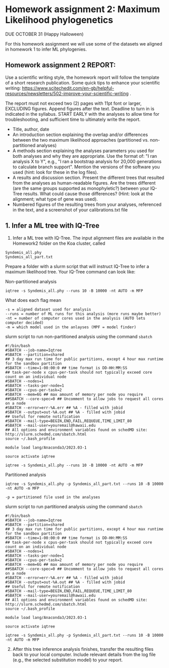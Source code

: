 # Homework assignment 2: Maximum Likelihood phylogenetics

DUE OCTOBER 31 (Happy Halloween)

For this homework assignment we will use some of the datasets we aligned in homework 1 to infer ML phylogenies.

## Homework assignment 2 REPORT:

Use a scientific writing style, the homework report will follow the template of a short research publication. Some quick tips to enhance your scientific writing: https://www.scitechedit.com/en-gb/helpful-resources/newsletters/502-improve-your-scientific-writing .

The report must not exceed two (2) pages with 11pt font or larger, EXCLUDING figures. Append figures after the text. Deadline to turn in is indicated in the syllabus. START EARLY with the analyses to allow time for troubleshooting, and sufficient time to ultimately write the report.

- Title, author, date
- An introduction section explaining the overlap and/or differences between the two maximum likelihood approaches (partitioned vs. non-partitioned analyses)
- A methods section explaining the analyses parameters you used for both analyses and why they are appropriate. Use the format of: "I ran analysis X to Y", e.g., "I ran a bootstrap analysis for 20,000 generations to calculate branch support". Mention the versions of the software you used (hint: look for these in the log files).
- A results and discussion section. Present the different trees that resulted from the analyses as human-readable figures. Are the trees different (are the same groups supported as monophyletic?) between your IQ-Tree results. What could cause those differences? (Hint: look at the alignment; what type of gene was used).
- Numbered figures of the resulting trees from your analyses, referenced in the text, and a screenshot of your calibrations.txt file



## 1. Infer a ML tree with IQ-Tree

1. Infer a ML tree with IQ-Tree. The input alignment files are available in the Homework2 folder on the Koa cluster, called 

```
Syndemis_all.phy
Syndemis_all_part.txt 
```

Prepare a folder with a slurm script that will instruct IQ-Tree to infer a maximum likelihood tree. Your IQ-Tree command can look like:

Non-partitioned analysis

```
iqtree -s Syndemis_all.phy --runs 10 -B 10000 -nt AUTO -m MFP
```

What does each flag mean

```
-s = aligned dataset used for analysis 
--runs = number of ML runs for this analysis (more runs maybe better)
-nt = number of computer cores used in the analysis (AUTO lets computer decided)
-m = which model used in the anlayses (MPF = model finder)
```

slurm script to run non-partitioned analysis using the command ```sbatch```

```
#!/bin/bash
#SBATCH --job-name=Iqtree
#SBATCH --partition=shared
## 3 day max run time for public partitions, except 4 hour max runtime for the sandbox partition
#SBATCH --time=1-00:00:0 ## time format is DD-HH:MM:SS
## task-per-node x cpus-per-task should not typically exceed core count on an individual node
#SBATCH --nodes=1
#SBATCH --tasks-per-node=1
#SBATCH --cpus-per-task=2
#SBATCH --mem=6G ## max amount of memory per node you require
##SBATCH --core-spec=0 ## Uncomment to allow jobs to request all cores on a node
#SBATCH --error=err-%A.err ## %A - filled with jobid
#SBATCH --output=out-%A.out ## %A - filled with jobid
## Useful for remote notification
#SBATCH --mail-type=BEGIN,END,FAIL,REQUEUE,TIME_LIMIT_80
#SBATCH --mail-user=youremail@hawaii.edu
## All options and environment variables found on schedMD site: http://slurm.schedmd.com/sbatch.html
source ~/.bash_profile

module load lang/Anaconda3/2023.03-1

source activate iqtree

iqtree -s Syndemis_all.phy --runs 10 -B 10000 -nt AUTO -m MFP
```



Partitioned analysis
```
iqtree -s Syndemis_all.phy -p Syndemis_all_part.txt --runs 10 -B 10000 -nt AUTO -m MFP
```

```
-p = partitioned file used in the analyses
```


slurm script to run partitioned analysis using the command ```sbatch```

```
#!/bin/bash
#SBATCH --job-name=Iqtree
#SBATCH --partition=shared
## 3 day max run time for public partitions, except 4 hour max runtime for the sandbox partition
#SBATCH --time=1-00:00:0 ## time format is DD-HH:MM:SS
## task-per-node x cpus-per-task should not typically exceed core count on an individual node
#SBATCH --nodes=1
#SBATCH --tasks-per-node=1
#SBATCH --cpus-per-task=2
#SBATCH --mem=6G ## max amount of memory per node you require
##SBATCH --core-spec=0 ## Uncomment to allow jobs to request all cores on a node
#SBATCH --error=err-%A.err ## %A - filled with jobid
#SBATCH --output=out-%A.out ## %A - filled with jobid
## Useful for remote notification
#SBATCH --mail-type=BEGIN,END,FAIL,REQUEUE,TIME_LIMIT_80
#SBATCH --mail-user=youremail@hawaii.edu
## All options and environment variables found on schedMD site: http://slurm.schedmd.com/sbatch.html
source ~/.bash_profile

module load lang/Anaconda3/2023.03-1

source activate iqtree

iqtree -s Syndemis_all.phy -p Syndemis_all_part.txt --runs 10 -B 10000 -nt AUTO -m MFP
```



2. After this tree inference analysis finishes, transfer the resulting files back to your local computer. Include relevant details from the log file (e.g., the selected substitution model) to your report.

